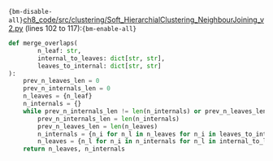 `{bm-disable-all}`[ch8_code/src/clustering/Soft_HierarchialClustering_NeighbourJoining_v2.py](ch8_code/src/clustering/Soft_HierarchialClustering_NeighbourJoining_v2.py) (lines 102 to 117):`{bm-enable-all}`

```python
def merge_overlaps(
        n_leaf: str,
        internal_to_leaves: dict[str, str],
        leaves_to_internal: dict[str, str]
):
    prev_n_leaves_len = 0
    prev_n_internals_len = 0
    n_leaves = {n_leaf}
    n_internals = {}
    while prev_n_internals_len != len(n_internals) or prev_n_leaves_len != len(n_leaves):
        prev_n_internals_len = len(n_internals)
        prev_n_leaves_len = len(n_leaves)
        n_internals = {n_i for n_l in n_leaves for n_i in leaves_to_internal[n_l]}
        n_leaves = {n_l for n_i in n_internals for n_l in internal_to_leaves[n_i]}
    return n_leaves, n_internals
```